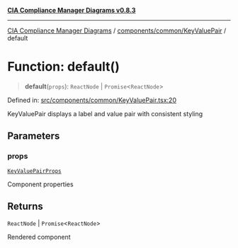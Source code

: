 [**CIA Compliance Manager Diagrams v0.8.3**](../../../../README.md)

***

[CIA Compliance Manager Diagrams](../../../../modules.md) / [components/common/KeyValuePair](../README.md) / default

# Function: default()

> **default**(`props`): `ReactNode` \| `Promise`\<`ReactNode`\>

Defined in: [src/components/common/KeyValuePair.tsx:20](https://github.com/Hack23/cia-compliance-manager/blob/368d5a1330a94df78d48c65d28962bd0f7cab363/src/components/common/KeyValuePair.tsx#L20)

KeyValuePair displays a label and value pair with consistent styling

## Parameters

### props

[`KeyValuePairProps`](../interfaces/KeyValuePairProps.md)

Component properties

## Returns

`ReactNode` \| `Promise`\<`ReactNode`\>

Rendered component
